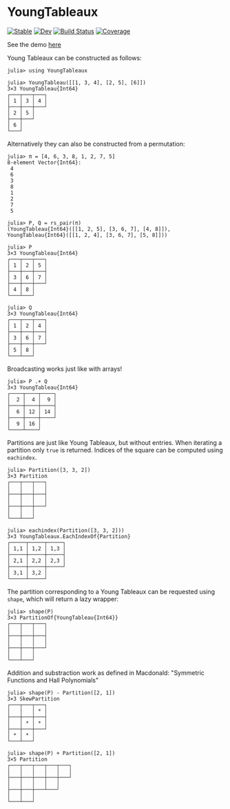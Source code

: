 # YoungTableaux

[![Stable](https://img.shields.io/badge/docs-stable-blue.svg)](https://simeonschaub.github.io/YoungTableaux.jl/stable/)
[![Dev](https://img.shields.io/badge/docs-dev-blue.svg)](https://simeonschaub.github.io/YoungTableaux.jl/dev/)
[![Build Status](https://github.com/simeonschaub/YoungTableaux.jl/actions/workflows/CI.yml/badge.svg?branch=main)](https://github.com/simeonschaub/YoungTableaux.jl/actions/workflows/CI.yml?query=branch%3Amain)
[![Coverage](https://codecov.io/gh/simeonschaub/YoungTableaux.jl/branch/main/graph/badge.svg)](https://codecov.io/gh/simeonschaub/YoungTableaux.jl)

See the demo [here](https://simeonschaub.github.io/YoungTableaux.jl/notebooks/notebooks/demo1.html)

Young Tableaux can be constructed as follows:

```jldoctest
julia> using YoungTableaux

julia> YoungTableau([[1, 3, 4], [2, 5], [6]])
3×3 YoungTableau{Int64}
┌───┬───┬───┐
│ 1 │ 3 │ 4 │
├───┼───┼───┘
│ 2 │ 5 │
├───┼───┘
│ 6 │
└───┘
```

Alternatively they can also be constructed from a permutation:

```jldoctest
julia> π = [4, 6, 3, 8, 1, 2, 7, 5]
8-element Vector{Int64}:
 4
 6
 3
 8
 1
 2
 7
 5

julia> P, Q = rs_pair(π)
(YoungTableau{Int64}([[1, 2, 5], [3, 6, 7], [4, 8]]), YoungTableau{Int64}([[1, 2, 4], [3, 6, 7], [5, 8]]))

julia> P
3×3 YoungTableau{Int64}
┌───┬───┬───┐
│ 1 │ 2 │ 5 │
├───┼───┼───┤
│ 3 │ 6 │ 7 │
├───┼───┼───┘
│ 4 │ 8 │
└───┴───┘

julia> Q
3×3 YoungTableau{Int64}
┌───┬───┬───┐
│ 1 │ 2 │ 4 │
├───┼───┼───┤
│ 3 │ 6 │ 7 │
├───┼───┼───┘
│ 5 │ 8 │
└───┴───┘
```

Broadcasting works just like with arrays!

```jldoctest
julia> P .+ Q
3×3 YoungTableau{Int64}
┌────┬────┬────┐
│  2 │  4 │  9 │
├────┼────┼────┤
│  6 │ 12 │ 14 │
├────┼────┼────┘
│  9 │ 16 │
└────┴────┘
```

Partitions are just like Young Tableaux, but without entries. When iterating a
partition only `true` is returned. Indices of the square can be computed using
`eachindex`.

```jldoctest
julia> Partition([3, 3, 2])
3×3 Partition
┌───┬───┬───┐
│   │   │   │
├───┼───┼───┤
│   │   │   │
├───┼───┼───┘
│   │   │
└───┴───┘

julia> eachindex(Partition([3, 3, 2]))
3×3 YoungTableaux.EachIndexOf{Partition}
┌─────┬─────┬─────┐
│ 1,1 │ 1,2 │ 1,3 │
├─────┼─────┼─────┤
│ 2,1 │ 2,2 │ 2,3 │
├─────┼─────┼─────┘
│ 3,1 │ 3,2 │
└─────┴─────┘
```

The partition corresponding to a Young Tableaux can be requested using
`shape`, which will return a lazy wrapper:

```jldoctest
julia> shape(P)
3×3 PartitionOf{YoungTableau{Int64}}
┌───┬───┬───┐
│   │   │   │
├───┼───┼───┤
│   │   │   │
├───┼───┼───┘
│   │   │
└───┴───┘
```

Addition and substraction work as defined in Macdonald: "Symmetric Functions
and Hall Polynomials"

```jldoctest
julia> shape(P) - Partition([2, 1])
3×3 SkewPartition
┌───┬───┬───┐
│   │   │ * │
├───┼───┼───┤
│   │ * │ * │
├───┼───┼───┘
│ * │ * │
└───┴───┘

julia> shape(P) + Partition([2, 1])
3×5 Partition
┌───┬───┬───┬───┬───┐
│   │   │   │   │   │
├───┼───┼───┼───┼───┘
│   │   │   │   │
├───┼───┼───┴───┘
│   │   │
└───┴───┘
```
